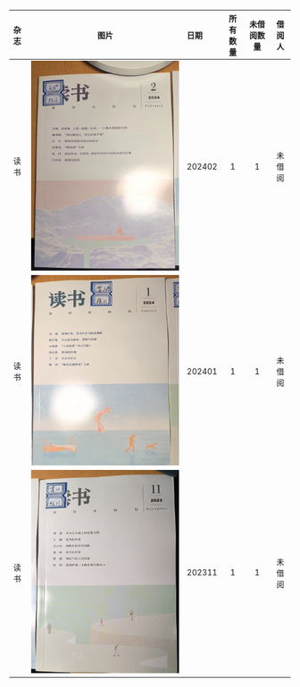 | 杂志 | 图片 | 日期 | 所有数量 | 未借阅数量 | 借阅人 |
| :--- | :---: | :--- | :---: | :---: | :---: |
| 读书 | ![DS202402](image/DS202402.jpg) | 202402 | 1 | 1 | 未借阅 |
| 读书 | ![DS202401](image/DS202401.jpg) | 202401 | 1 | 1 | 未借阅 |
| 读书 | ![DS202311](image/DS202311.jpg) | 202311 | 1 | 1 | 未借阅 |